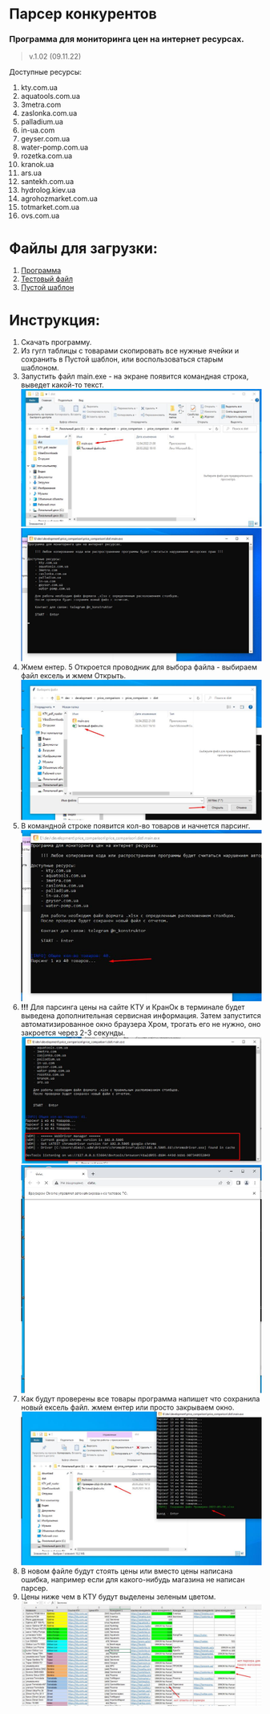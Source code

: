 # Парсер конкурентов
### Программа для мониторинга цен на интернет ресурсах.
>v.1.02 (09.11.22)

Доступные ресурсы:
1. kty.com.ua
2. aquatools.com.ua
3. 3metra.com
4. zaslonka.com.ua
5. palladium.ua
6. in-ua.com
7. geyser.com.ua
8. water-pomp.com.ua
9. rozetka.com.ua
10. kranok.ua
11. ars.ua
12. santekh.com.ua
13. hydrolog.kiev.ua
14. agrohozmarket.com.ua
15. totmarket.com.ua
16. ovs.com.ua

# Файлы для загрузки:
1. [Программа](src/download/main.exe)
2. [Тестовый файл](src/download/Тестовый%20файл.xlsx)
2. [Пустой шаблон](src/download/Пустой%20шаблон.xlsx)


# Инструкция:
1. Скачать программу.
2. Из гугл таблицы с товарами скопировать все нужные ячейки и сохранить в Пустой шаблон, 
или воспользоваться старым шаблоном.
3. Запустить файл main.exe - на экране появится командная строка, выведет какой-то текст.
    ![Запустить программу](src/images/1.jpg)
    ![Запуск терминала и информациооного окна](src/images/2.jpg)
4. Жмем ентер.
5 Откроется проводник для выбора файла - выбираем файл ексель и жмем Открыть.
    ![Запустить программу](src/images/3.jpg)
6. В командной строке появится кол-во товаров и начнется парсинг.
    ![Запустить программу](src/images/4.jpg)
7. **!!!** Для парсинга цены на сайте КТУ и КранОк в терминале будет выведена дополнительная сервисная информация. 
Затем запустится автоматизированное окно браузера Хром, трогать его не нужно, оно закроется через 2-3 секунды.
    ![Запустить программу](src/images/5.jpg)
    ![Запустить программу](src/images/6.jpg)
8. Как будут проверены все товары программа напишет что сохранила новый ексель файл. жмем ентер или просто закрываем окно.
    ![Запустить программу](src/images/7.jpg)
9. В новом файле будут стоять цены или вместо цены написана ошибка, например если для какого-нибудь магазина не написан парсер.
10. Цены ниже чем в КТУ будут выделены зеленым цветом.
    ![Запустить программу](src/images/8.jpg)
